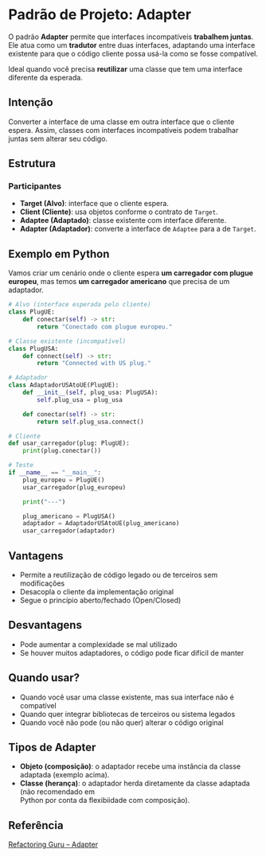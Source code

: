 # Padrão de Projeto: Adapter

O padrão **Adapter** permite que interfaces incompatíveis **trabalhem juntas**. Ele atua como
um **tradutor** entre duas interfaces, adaptando uma interface existente para que o código
cliente possa usá-la como se fosse compatível.

Ideal quando você precisa **reutilizar** uma classe que tem uma interface diferente da esperada.

## Intenção

Converter a interface de uma classe em outra interface que o cliente espera. Assim, classes
com interfaces incompatíveis podem trabalhar juntas sem alterar seu código.

## Estrutura

### Participantes

- **Target (Alvo)**: interface que o cliente espera.
- **Client (Cliente)**: usa objetos conforme o contrato de `Target`.
- **Adaptee (Adaptado)**: classe existente com interface diferente.
- **Adapter (Adaptador)**: converte a interface de `Adaptee` para a de `Target`.

## Exemplo em Python

Vamos criar um cenário onde o cliente espera **um carregador com plugue europeu**, mas temos
**um carregador americano** que precisa de um adaptador.

```py
# Alvo (interface esperada pelo cliente)
class PlugUE:
    def conectar(self) -> str:
        return "Conectado com plugue europeu."

# Classe existente (incompatível)
class PlugUSA:
    def connect(self) -> str:
        return "Connected with US plug."

# Adaptador
class AdaptadorUSAtoUE(PlugUE):
    def __init__(self, plug_usa: PlugUSA):
        self.plug_usa = plug_usa

    def conectar(self) -> str:
        return self.plug_usa.connect()

# Cliente
def usar_carregador(plug: PlugUE):
    print(plug.conectar())

# Teste
if __name__ == "__main__":
    plug_europeu = PlugUE()
    usar_carregador(plug_europeu)

    print("---")

    plug_americano = PlugUSA()
    adaptador = AdaptadorUSAtoUE(plug_americano)
    usar_carregador(adaptador)
```

## Vantagens

- Permite a reutilização de código legado ou de terceiros sem modificações
- Desacopla o cliente da implementação original
- Segue o princípio aberto/fechado (Open/Closed)

## Desvantagens
 
- Pode aumentar a complexidade se mal utilizado
- Se houver muitos adaptadores, o código pode ficar difícil de manter

## Quando usar?

- Quando você usar uma classe existente, mas sua interface não é compatível
- Quando quer integrar bibliotecas de terceiros ou sistema legados
- Quando você não pode (ou não quer) alterar o código original

## Tipos de Adapter

- **Objeto (composição)**: o adaptador recebe uma instância da classe adaptada (exemplo acima).
- **Classe (herança)**: o adaptador herda diretamente da classe adaptada (não recomendado em  
Python por conta da flexibiidade com composição).

## Referência
[Refactoring Guru – Adapter](https://refactoring.guru/pt-br/design-patterns/adapter)